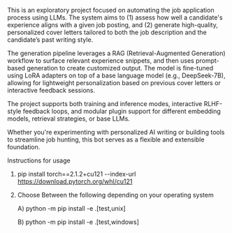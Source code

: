 
This is an exploratory project focused on automating the job application process using LLMs. The system aims to (1) assess how well a candidate's experience aligns with a given job posting, and (2) generate high-quality, personalized cover letters tailored to both the job description and the candidate’s past writing style.

The generation pipeline leverages a RAG (Retrieval-Augmented Generation) workflow to surface relevant experience snippets, and then uses prompt-based generation to create customized output. The model is fine-tuned using LoRA adapters on top of a base language model (e.g., DeepSeek-7B), allowing for lightweight personalization based on previous cover letters or interactive feedback sessions.

The project supports both training and inference modes, interactive RLHF-style feedback loops, and modular plugin support for different embedding models, retrieval strategies, or base LLMs.

Whether you're experimenting with personalized AI writing or building tools to streamline job hunting, this bot serves as a flexible and extensible foundation.


Instructions for usage

1) pip install torch==2.1.2+cu121 --index-url https://download.pytorch.org/whl/cu121
2) Choose Between the following depending on your operating system

    A) python -m pip install -e .[test,unix]

    B) python -m pip install -e .[test,windows]
 